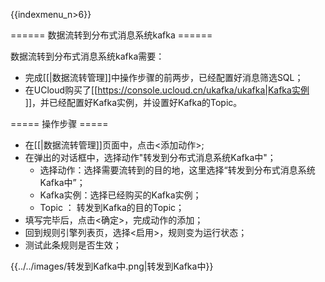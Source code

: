 {{indexmenu_n>6}}

====== 数据流转到分布式消息系统kafka ======

数据流转到分布式消息系统kafka需要：

  * 完成[[|数据流转管理]]中操作步骤的前两步，已经配置好消息筛选SQL；
  * 在UCloud购买了[[https://console.ucloud.cn/ukafka/ukafka|Kafka实例 ]]，并已经配置好Kafka实例，并设置好Kafka的Topic。

===== 操作步骤 =====

  - 在[[|数据流转管理]]页面中，点击<添加动作>;
  - 在弹出的对话框中，选择动作"转发到分布式消息系统Kafka中"；
    * 选择动作：选择需要流转到的目的地，这里选择“转发到分布式消息系统Kafka中”；
    * Kafka实例：选择已经购买的Kafka实例；
    * Topic ： 转发到Kafka的目的Topic；
  - 填写完毕后，点击<确定>，完成动作的添加；
  - 回到规则引擎列表页，选择<启用>，规则变为运行状态；
  - 测试此条规则是否生效；

{{../../images/转发到Kafka中.png|转发到Kafka中}}

